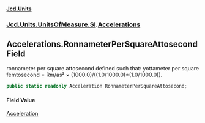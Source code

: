 #### [Jcd.Units](index.md 'index')

### [Jcd.Units.UnitsOfMeasure.SI](Jcd.Units.UnitsOfMeasure.SI.md 'Jcd.Units.UnitsOfMeasure.SI').[Accelerations](Accelerations.md 'Jcd.Units.UnitsOfMeasure.SI.Accelerations')

## Accelerations.RonnameterPerSquareAttosecond Field

ronnameter per square attosecond defined such that: yottameter per square femtosecond = Rm/as² ×
(1000.0)/((1.0/1000.0)*(1.0/1000.0)).

```csharp
public static readonly Acceleration RonnameterPerSquareAttosecond;
```

#### Field Value

[Acceleration](Acceleration.md 'Jcd.Units.UnitTypes.Acceleration')